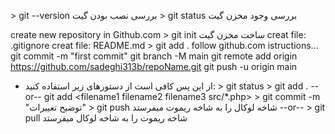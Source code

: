 \> git --version بررسی نصب بودن گیت
\> git status   بررسی وجود مخزن گیت

create new repository in Github.com
\> git init  ساخت مخزن گیت
creat file:   .gitignore
creat file:   README.md
\> git add .
follow github.com istructions...
	git commit -m "first commit"
	git branch -M main
	git remote add origin https://github.com/sadeghi313b/repoName.git
	git push -u origin main

- از این پس کافی است از دستورهای زیر استفاده کنید:
\> git status
\> git add .    --or--     git add <filename1 filename2 filename3 src\/\*.php>
\> git commit -m "توضیح تغییرات"
\> git push   شاخه لوکال را به شاخه ریموت میفرستد
--or--
\> git pull   شاخه ریموت را به شاخه لوکال میفرستد
